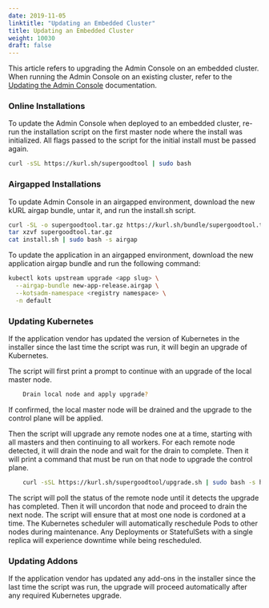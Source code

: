 ```yaml
---
date: 2019-11-05
linktitle: "Updating an Embedded Cluster"
title: Updating an Embedded Cluster
weight: 10030
draft: false
---
```


This article refers to upgrading the Admin Console on an embedded cluster.
When running the Admin Console on an existing cluster, refer to the [Updating the Admin Console](/kotsadm/updating/updating-admin-console/) documentation.

### Online Installations

To update the Admin Console when deployed to an embedded cluster, re-run the installation script on the first master node where the install was initialized.
All flags passed to the script for the initial install must be passed again.

```bash
curl -sSL https://kurl.sh/supergoodtool | sudo bash
```

### Airgapped Installations

To update Admin Console in an airgapped environment, download the new kURL airgap bundle, untar it, and run the install.sh script.

```bash
curl -SL -o supergoodtool.tar.gz https://kurl.sh/bundle/supergoodtool.tar.gz
tar xzvf supergoodtool.tar.gz
cat install.sh | sudo bash -s airgap
```

To update the application in an airgapped environment, download the new application airgap bundle and run the following command:

```bash
kubectl kots upstream upgrade <app slug> \
  --airgap-bundle new-app-release.airgap \
  --kotsadm-namespace <registry namespace> \
  -n default
```

### Updating Kubernetes

If the application vendor has updated the version of Kubernetes in the installer since the last time the script was run, it will begin an upgrade of Kubernetes.

The script will first print a prompt to continue with an upgrade of the local master node.

```bash
    Drain local node and apply upgrade?
```

If confirmed, the local master node will be drained and the upgrade to the control plane will be applied.

Then the script will upgrade any remote nodes one at a time, starting with all masters and then continuing to all workers.
For each remote node detected, it will drain the node and wait for the drain to complete.
Then it will print a command that must be run on that node to upgrade the control plane.

```bash
    curl -sSL https://kurl.sh/supergoodtool/upgrade.sh | sudo bash -s hostname-check=master-node-2 kubernetes-version=v1.15.3
```

The script will poll the status of the remote node until it detects the upgrade has completed.
Then it will uncordon that node and proceed to drain the next node.
The script will ensure that at most one node is cordoned at a time.
The Kubernetes scheduler will automatically reschedule Pods to other nodes during maintenance.
Any Deployments or StatefulSets with a single replica will experience downtime while being rescheduled.

### Updating Addons

If the application vendor has updated any add-ons in the installer since the last time the script was run, the upgrade will proceed automatically after any required Kubernetes upgrade.
